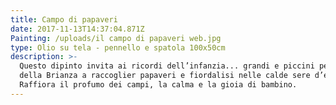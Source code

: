 ```yaml
---
title: Campo di papaveri
date: 2017-11-13T14:37:04.871Z
Painting: /uploads/il campo di papaveri web.jpg
type: Olio su tela - pennello e spatola 100x50cm
description: >-
  Questo dipinto invita ai ricordi dell’infanzia... grandi e piccini per i campi
  della Brianza a raccoglier papaveri e fiordalisi nelle calde sere d’estate.
  Raffiora il profumo dei campi, la calma e la gioia di bambino.
---
```


